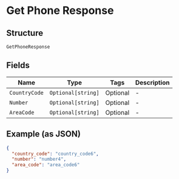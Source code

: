 
# Get Phone Response

## Structure

`GetPhoneResponse`

## Fields

| Name | Type | Tags | Description |
|  --- | --- | --- | --- |
| `CountryCode` | `Optional[string]` | Optional | - |
| `Number` | `Optional[string]` | Optional | - |
| `AreaCode` | `Optional[string]` | Optional | - |

## Example (as JSON)

```json
{
  "country_code": "country_code6",
  "number": "number4",
  "area_code": "area_code6"
}
```

